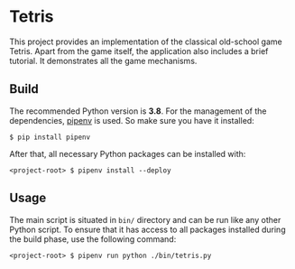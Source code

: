 # Tetris

This project provides an implementation of the classical old-school game Tetris. Apart from the game itself, the application also includes a brief tutorial. It demonstrates all the game mechanisms.

## Build

The recommended Python version is **3.8**. For the management of the dependencies, [pipenv](https://pipenv.pypa.io/) is used. So make sure you have it installed:

```
$ pip install pipenv
```

After that, all necessary Python packages can be installed with:

```
<project-root> $ pipenv install --deploy
```

## Usage

The main script is situated in `bin/` directory and can be run like any other Python script. To ensure that it has access to all packages installed during the build phase, use the following command:

```
<project-root> $ pipenv run python ./bin/tetris.py
```
